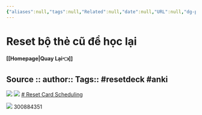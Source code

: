 ```yaml
---
{"aliases":null,"tags":null,"Related":null,"date":null,"URL":null,"dg-publish":true,"image":null,"permalink":"/Anki/Addon hay dùng/Reset bộ thẻ cũ để học lại/","dgPassFrontmatter":true,"noteIcon":"2","created":"2024-01-04T11:24:33.716+07:00","updated":"2024-02-02T11:37:28.354+07:00"}
---
```


# Reset bộ thẻ cũ để học lại
**[[Homepage\|Quay Lại👈]]**

Source ::
author::
Tags:: #resetdeck #anki
---


![](https://i.imgur.com/4QxHJYU.png)
![](https://i.imgur.com/K5rfmUB.png)
[# Reset Card Scheduling](https://ankiweb.net/shared/info/300884351)

![](https://i.imgur.com/rWGUhxd.png)
300884351